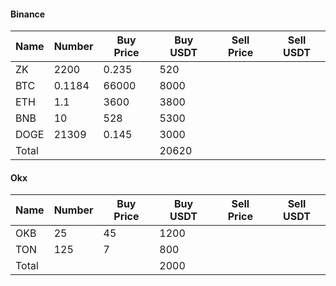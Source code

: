 

#### Binance

| Name  | Number | Buy Price | Buy USDT | Sell Price | Sell USDT |
| ----- | ------ | --------- | -------- | ---------- | --------- |
| ZK    | 2200   | 0.235     | 520      |            |           |
| BTC   | 0.1184 | 66000     | 8000     |            |           |
| ETH   | 1.1    | 3600      | 3800     |            |           |
| BNB   | 10     | 528       | 5300     |            |           |
| DOGE  | 21309  | 0.145     | 3000     |            |           |
| Total |        |           | 20620    |            |           |



#### Okx

| Name  | Number | Buy Price | Buy USDT | Sell Price | Sell USDT |
| ----- | ------ | --------- | -------- | ---------- | --------- |
| OKB   | 25     | 45        | 1200     |            |           |
| TON   | 125    | 7         | 800      |            |           |
| Total |        |           | 2000     |            |           |

